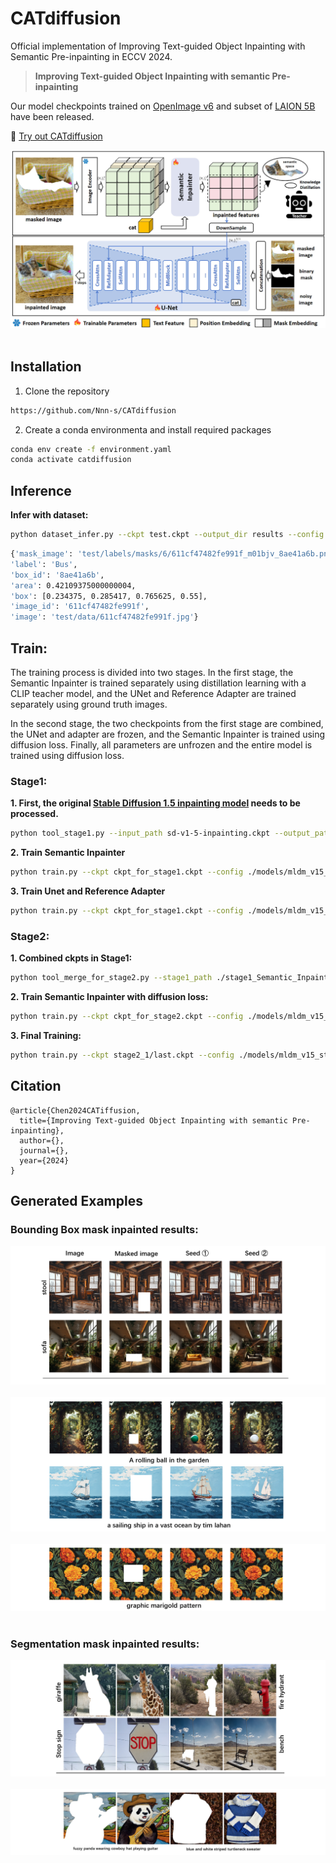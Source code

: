 # CATdiffusion
Official implementation of Improving Text-guided Object Inpainting with Semantic Pre-inpainting in ECCV 2024.

> **Improving Text-guided Object Inpainting with semantic Pre-inpainting**

 Our model checkpoints trained on [OpenImage v6](https://storage.googleapis.com/openimages/web/download_v6.html) and subset of [LAION 5B](https://laion.ai/blog/laion-5b/) have been released.
 
 🤗 [Try out CATdiffusion](https://huggingface.co/Nnnswic/CaTdiffusion)

 ![framework](assets/paper_images/framework.png)&nbsp;

## Installation
1. Clone the repository
```sh
https://github.com/Nnn-s/CATdiffusion
```
2. Create a conda environmenta and install required packages
```sh
conda env create -f environment.yaml
conda activate catdiffusion
```

## Inference
**Infer with dataset:**
```sh
python dataset_infer.py --ckpt test.ckpt --output_dir results --config ./models/mldm_v15.yaml
```

```sh
{'mask_image': 'test/labels/masks/6/611cf47482fe991f_m01bjv_8ae41a6b.png', 
'label': 'Bus', 
'box_id': '8ae41a6b', 
'area': 0.42109375000000004, 
'box': [0.234375, 0.285417, 0.765625, 0.55], 
'image_id': '611cf47482fe991f', 
'image': 'test/data/611cf47482fe991f.jpg'}
```

## Train:

The training process is divided into two stages. In the first stage, the Semantic Inpainter is trained separately using distillation learning with a CLIP teacher model, and the UNet and Reference Adapter are trained separately using ground truth images. 

In the second stage, the two checkpoints from the first stage are combined, the UNet and adapter are frozen, and the Semantic Inpainter is trained using diffusion loss. Finally, all parameters are unfrozen and the entire model is trained using diffusion loss.

### Stage1:

**1. First, the original [Stable Diffusion 1.5 inpainting model](https://huggingface.co/runwayml/stable-diffusion-inpainting/tree/main) needs to be processed.**

```sh
python tool_stage1.py --input_path sd-v1-5-inpainting.ckpt --output_path ckpt_for_stage1.ckpt --config ./models/mldm_v15.yaml
```

**2. Train Semantic Inpainter**

```sh
python train.py --ckpt ckpt_for_stage1.ckpt --config ./models/mldm_v15_stage1.yaml --save_path ./stage1_Semantic_Inpainter
```

**3. Train Unet and Reference Adapter**

```sh
python train.py --ckpt ckpt_for_stage1.ckpt --config ./models/mldm_v15_unet_only.yaml --save_path ./stage1_Unet
```

### Stage2:

**1. Combined ckpts in Stage1:**

```sh
python tool_merge_for_stage2.py --stage1_path ./stage1_Semantic_Inpainter/last.ckpt --input_path ./stage1_Unet/last.ckpt --output_path ckpt_for_stage2.ckpt --config ./models/mldm_v15.yaml
```

**2. Train Semantic Inpainter with diffusion loss:**

```sh
python train.py --ckpt ckpt_for_stage2.ckpt --config ./models/mldm_v15_stage2_1.yaml --save_path ./stage2_1
```

**3. Final Training:**

```sh
python train.py --ckpt stage2_1/last.ckpt --config ./models/mldm_v15_stage2_1.yaml --save_path ./stage2_2
```

## Citation
```
@article{Chen2024CATiffusion,
  title={Improving Text-guided Object Inpainting with semantic Pre-inpainting},
  author={},
  journal={},
  year={2024}
}
```



## Generated Examples
### Bounding Box mask inpainted results:
 ![box_image](assets/readme_images/long_image_0.png)&nbsp;
 ![box_image](assets/readme_images/long_image_1.png)&nbsp;
 ![box_image](assets/readme_images/long_image_2.png)&nbsp;

### Segmentation mask inpainted results:
 ![seg_image](assets/readme_images/long_image_3.png)&nbsp;
 ![seg_image](assets/readme_images/long_image_4.png)&nbsp;
